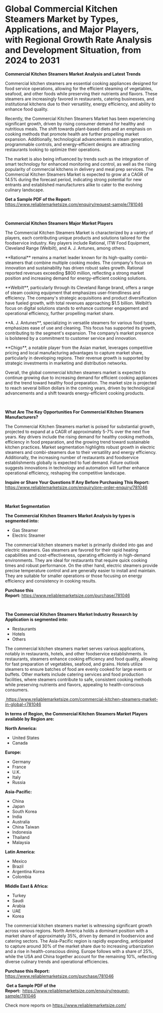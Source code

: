 <p><h1>Global Commercial Kitchen Steamers Market by Types, Applications, and Major Players, with Regional Growth Rate Analysis and Development Situation, from 2024 to 2031</h1></p><p><strong>Commercial Kitchen Steamers Market Analysis and Latest Trends</strong></p>
<p><p>Commercial kitchen steamers are essential cooking appliances designed for food service operations, allowing for the efficient steaming of vegetables, seafood, and other foods while preserving their nutrients and flavors. These steamers are increasingly favored in restaurants, catering businesses, and institutional kitchens due to their versatility, energy efficiency, and ability to enhance food quality.</p><p>Recently, the Commercial Kitchen Steamers Market has been experiencing significant growth, driven by rising consumer demand for healthy and nutritious meals. The shift towards plant-based diets and an emphasis on cooking methods that promote health are further propelling market expansion. Additionally, technological advancements in steam generation, programmable controls, and energy-efficient designs are attracting restaurants looking to optimize their operations.</p><p>The market is also being influenced by trends such as the integration of smart technology for enhanced monitoring and control, as well as the rising popularity of commercial kitchens in delivery and meal prep services. The Commercial Kitchen Steamers Market is expected to grow at a CAGR of 14.5% during the forecast period, indicating strong potential for new entrants and established manufacturers alike to cater to the evolving culinary landscape.</p></p>
<p><strong>Get a Sample PDF of the Report:&nbsp;</strong> <a href="https://www.reliablemarketsize.com/enquiry/request-sample/781046?utm_campaign=1901&utm_medium=2&utm_source=Github&utm_content=ia&utm_term=30122024&utm_id=commercial-kitchen-steamers">https://www.reliablemarketsize.com/enquiry/request-sample/781046</a></p>
<p>&nbsp;</p>
<p><strong>Commercial Kitchen Steamers Major Market Players</strong></p>
<p><p>The Commercial Kitchen Steamers Market is characterized by a variety of players, each contributing unique products and solutions tailored for the foodservice industry. Key players include Rational, ITW Food Equipment, Cleveland Range (Welbilt), and A. J. Antunes, among others.</p><p>**Rational** remains a market leader known for its high-quality combi-steamers that combine multiple cooking modes. The company's focus on innovation and sustainability has driven robust sales growth. Rational reported revenues exceeding $800 million, reflecting a strong market position and increasing demand for energy-efficient cooking solutions.</p><p>**Welbilt**, particularly through its Cleveland Range brand, offers a range of steam cooking equipment that emphasizes user-friendliness and efficiency. The company's strategic acquisitions and product diversification have fueled growth, with total revenues approaching $1.5 billion. Welbilt’s focus on digital solutions stands to enhance customer engagement and operational efficiency, further propelling market share.</p><p>**A. J. Antunes**, specializing in versatile steamers for various food types, emphasizes ease of use and cleaning. This focus has supported its growth, contributing to the segment's expansion. The company’s market presence is bolstered by a commitment to customer service and innovation.</p><p>**Chigo**, a notable player from the Asian market, leverages competitive pricing and local manufacturing advantages to capture market share, particularly in developing regions. Their revenue growth is supported by strategic investments in marketing and distribution networks.</p><p>Overall, the global commercial kitchen steamers market is expected to continue growing due to increasing demand for efficient cooking appliances and the trend toward healthy food preparation. The market size is projected to reach several billion dollars in the coming years, driven by technological advancements and a shift towards energy-efficient cooking products.</p></p>
<p>&nbsp;</p>
<p><strong>What Are The Key Opportunities For Commercial Kitchen Steamers Manufacturers?</strong></p>
<p><p>The Commercial Kitchen Steamers market is poised for substantial growth, projected to expand at a CAGR of approximately 5-7% over the next five years. Key drivers include the rising demand for healthy cooking methods, efficiency in food preparation, and the growing trend toward sustainable kitchen practices. Market segmentation highlights robust growth in electric steamers and combi-steamers due to their versatility and energy efficiency. Additionally, the increasing number of restaurants and foodservice establishments globally is expected to fuel demand. Future outlook suggests innovations in technology and automation will further enhance operational efficiency, reshaping the competitive landscape.</p></p>
<p><strong>Inquire or Share Your Questions If Any Before Purchasing This Report:</strong> <a href="https://www.reliablemarketsize.com/enquiry/pre-order-enquiry/781046?utm_campaign=1901&utm_medium=2&utm_source=Github&utm_content=ia&utm_term=30122024&utm_id=commercial-kitchen-steamers">https://www.reliablemarketsize.com/enquiry/pre-order-enquiry/781046</a></p>
<p>&nbsp;</p>
<p><strong>Market Segmentation</strong></p>
<p><strong>The Commercial Kitchen Steamers Market Analysis by types is segmented into:</strong></p>
<p><ul><li>Gas Steamer</li><li>Electric Steamer</li></ul></p>
<p><p>The commercial kitchen steamers market is primarily divided into gas and electric steamers. Gas steamers are favored for their rapid heating capabilities and cost-effectiveness, operating efficiently in high-demand environments. They are ideal for restaurants that require quick cooking times and robust performance. On the other hand, electric steamers provide precise temperature control and are generally easier to install and maintain. They are suitable for smaller operations or those focusing on energy efficiency and consistency in cooking results.</p></p>
<p><strong>Purchase this Report:&nbsp;</strong><a href="https://www.reliablemarketsize.com/purchase/781046?utm_campaign=1901&utm_medium=2&utm_source=Github&utm_content=ia&utm_term=30122024&utm_id=commercial-kitchen-steamers">https://www.reliablemarketsize.com/purchase/781046</a></p>
<p>&nbsp;</p>
<p><strong>The Commercial Kitchen Steamers Market Industry Research by Application is segmented into:</strong></p>
<p><ul><li>Restaurants</li><li>Hotels</li><li>Others</li></ul></p>
<p><p>The commercial kitchen steamers market serves various applications, notably in restaurants, hotels, and other foodservice establishments. In restaurants, steamers enhance cooking efficiency and food quality, allowing for fast preparation of vegetables, seafood, and grains. Hotels utilize steamers to ensure batches of food are evenly cooked for large events or buffets. Other markets include catering services and food production facilities, where steamers contribute to safe, consistent cooking methods while preserving nutrients and flavors, appealing to health-conscious consumers.</p></p>
<p><a href="https://www.reliablemarketsize.com/commercial-kitchen-steamers-market-in-global-r781046?utm_campaign=1901&utm_medium=2&utm_source=Github&utm_content=ia&utm_term=30122024&utm_id=commercial-kitchen-steamers">&nbsp;https://www.reliablemarketsize.com/commercial-kitchen-steamers-market-in-global-r781046</a></p>
<p><strong>In terms of Region, the Commercial Kitchen Steamers Market Players available by Region are:</strong></p>
<p>
    <p> <strong> North America: </strong>
        <ul>
            <li>United States</li>
            <li>Canada</li>
        </ul>
        </p> 
    <p> <strong> Europe: </strong>
        <ul>
            <li>Germany</li>
            <li>France</li>
            <li>U.K.</li>
            <li>Italy</li>
            <li>Russia</li>
        </ul>
        </p> 
    <p> <strong> Asia-Pacific: </strong>
        <ul>
            <li>China</li>
            <li>Japan</li>
            <li>South Korea</li>
            <li>India</li>
            <li>Australia</li>
            <li>China Taiwan</li>
            <li>Indonesia</li>
            <li>Thailand</li>
            <li>Malaysia</li>
        </ul>
        </p> 
    <p> <strong> Latin America: </strong>
        <ul>
            <li>Mexico</li>
            <li>Brazil</li>
            <li>Argentina Korea</li>
            <li>Colombia</li>
        </ul>
        </p> 
    <p> <strong> Middle East & Africa: </strong>
        <ul>
            <li>Turkey</li>
            <li>Saudi</li>
            <li>Arabia</li>
            <li>UAE</li>
            <li>Korea</li>
        </ul>
    </p>
    </p>
<p><p>The commercial kitchen steamers market is witnessing significant growth across various regions. North America holds a dominant position with a market share of approximately 35%, driven by demand in foodservice and catering sectors. The Asia-Pacific region is rapidly expanding, anticipated to capture around 30% of the market share due to increasing urbanization and a rise in health-conscious dining. Europe follows with a share of 25%, while the USA and China together account for the remaining 10%, reflecting diverse culinary trends and operational efficiencies.</p></p>
<p><strong>Purchase this Report: </strong><a href="https://www.reliablemarketsize.com/purchase/781046?utm_campaign=1901&utm_medium=2&utm_source=Github&utm_content=ia&utm_term=30122024&utm_id=commercial-kitchen-steamers">https://www.reliablemarketsize.com/purchase/781046</a></p>
<p>&nbsp;<strong>Get a Sample PDF of the Report:&nbsp;&nbsp;</strong><a href="https://www.reliablemarketsize.com/enquiry/request-sample/781046?utm_campaign=1901&utm_medium=2&utm_source=Github&utm_content=ia&utm_term=30122024&utm_id=commercial-kitchen-steamers">https://www.reliablemarketsize.com/enquiry/request-sample/781046</a></p>
<p><strong></strong></p>
<p>Check more reports on <a href="https://www.reliablemarketsize.com/?utm_campaign=1901&utm_medium=2&utm_source=Github&utm_content=ia&utm_term=30122024&utm_id=commercial-kitchen-steamers">https://www.reliablemarketsize.com/</a></p>